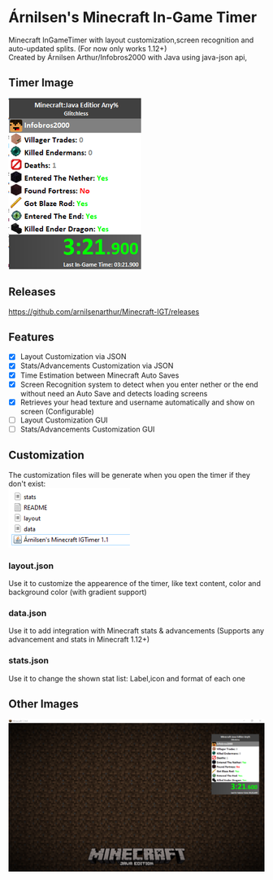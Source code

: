 # Árnilsen's Minecraft In-Game Timer
Minecraft InGameTimer with layout customization,screen recognition and auto-updated splits. (For now only works 1.12+)
<br>
Created by Árnilsen Arthur/Infobros2000 with Java using java-json api, 
## Timer Image
![Timer Image](https://github.com/arnilsenarthur/Minecraft-IGT/blob/master/img/1.png)
## Releases
https://github.com/arnilsenarthur/Minecraft-IGT/releases
## Features
- [x] Layout Customization via JSON
- [x] Stats/Advancements Customization via JSON
- [x] Time Estimation between Minecraft Auto Saves
- [x] Screen Recognition system to detect when you enter nether or the end without need an Auto Save and detects loading screens
- [x] Retrieves your head texture and username automatically and show on screen (Configurable)
- [ ] Layout Customization GUI
- [ ] Stats/Advancements Customization GUI
## Customization
The customization files will be generate when you open the timer if they don't exist:
<br>
![Timer Image](https://github.com/arnilsenarthur/Minecraft-IGT/blob/master/img/3.png)
<br>
### layout.json
Use it to customize the appearence of the timer, like text content, color and background color (with gradient support)
### data.json
Use it to add integration with Minecraft stats & advancements (Supports any advancement and stats in Minecraft 1.12+)
### stats.json
Use it to change the shown stat list: Label,icon and format of each one
## Other Images
![Timer Image](https://github.com/arnilsenarthur/Minecraft-IGT/blob/master/img/2.png)
